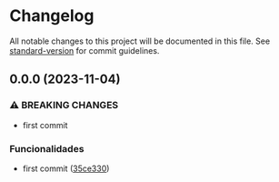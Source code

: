 # Changelog

All notable changes to this project will be documented in this file. See [standard-version](https://github.com/conventional-changelog/standard-version) for commit guidelines.

## 0.0.0 (2023-11-04)


### ⚠ BREAKING CHANGES

* first commit

### Funcionalidades

* first commit ([35ce330](https://github.com/FabianaTavares/portfolio/commit/35ce33017c68c5a1b9d781289ee959e757cc2ae6))

